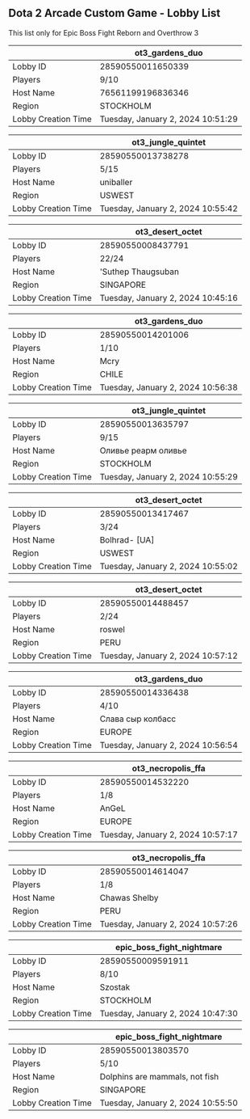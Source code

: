 ## Dota 2 Arcade Custom Game - Lobby List

This list only for Epic Boss Fight Reborn and Overthrow 3

|  | ot3_gardens_duo |
| ------ | ------ |
| Lobby ID | 28590550011650339 |
| Players | 9/10 |
| Host Name | 76561199196836346 |
| Region | STOCKHOLM |
| Lobby Creation Time | Tuesday, January 2, 2024 10:51:29 |


|  | ot3_jungle_quintet |
| ------ | ------ |
| Lobby ID | 28590550013738278 |
| Players | 5/15 |
| Host Name | uniballer |
| Region | USWEST |
| Lobby Creation Time | Tuesday, January 2, 2024 10:55:42 |


|  | ot3_desert_octet |
| ------ | ------ |
| Lobby ID | 28590550008437791 |
| Players | 22/24 |
| Host Name | 'Suthep Thaugsuban |
| Region | SINGAPORE |
| Lobby Creation Time | Tuesday, January 2, 2024 10:45:16 |


|  | ot3_gardens_duo |
| ------ | ------ |
| Lobby ID | 28590550014201006 |
| Players | 1/10 |
| Host Name | Mcry |
| Region | CHILE |
| Lobby Creation Time | Tuesday, January 2, 2024 10:56:38 |


|  | ot3_jungle_quintet |
| ------ | ------ |
| Lobby ID | 28590550013635797 |
| Players | 9/15 |
| Host Name | Оливье реарм оливье |
| Region | STOCKHOLM |
| Lobby Creation Time | Tuesday, January 2, 2024 10:55:29 |


|  | ot3_desert_octet |
| ------ | ------ |
| Lobby ID | 28590550013417467 |
| Players | 3/24 |
| Host Name | Bolhrad- [UA] |
| Region | USWEST |
| Lobby Creation Time | Tuesday, January 2, 2024 10:55:02 |


|  | ot3_desert_octet |
| ------ | ------ |
| Lobby ID | 28590550014488457 |
| Players | 2/24 |
| Host Name | roswel |
| Region | PERU |
| Lobby Creation Time | Tuesday, January 2, 2024 10:57:12 |


|  | ot3_gardens_duo |
| ------ | ------ |
| Lobby ID | 28590550014336438 |
| Players | 4/10 |
| Host Name | Слава сыр колбасс |
| Region | EUROPE |
| Lobby Creation Time | Tuesday, January 2, 2024 10:56:54 |


|  | ot3_necropolis_ffa |
| ------ | ------ |
| Lobby ID | 28590550014532220 |
| Players | 1/8 |
| Host Name | AnGeL |
| Region | EUROPE |
| Lobby Creation Time | Tuesday, January 2, 2024 10:57:17 |


|  | ot3_necropolis_ffa |
| ------ | ------ |
| Lobby ID | 28590550014614047 |
| Players | 1/8 |
| Host Name | Chawas Shelby |
| Region | PERU |
| Lobby Creation Time | Tuesday, January 2, 2024 10:57:26 |


|  | epic_boss_fight_nightmare |
| ------ | ------ |
| Lobby ID | 28590550009591911 |
| Players | 8/10 |
| Host Name | Szostak |
| Region | STOCKHOLM |
| Lobby Creation Time | Tuesday, January 2, 2024 10:47:30 |


|  | epic_boss_fight_nightmare |
| ------ | ------ |
| Lobby ID | 28590550013803570 |
| Players | 5/10 |
| Host Name | Dolphins are mammals, not fish |
| Region | SINGAPORE |
| Lobby Creation Time | Tuesday, January 2, 2024 10:55:50 |


